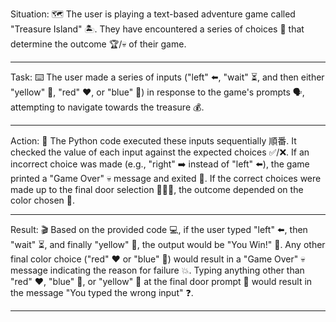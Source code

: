 Situation: 🗺️ The user is playing a text-based adventure game called "Treasure Island" 🏝️. They have encountered a series of choices 🤔 that determine the outcome 🏆/💀 of their game.
________________________________________________________________________________________________________________________________________________________________________
Task: ⌨️ The user made a series of inputs ("left" ⬅️, "wait" ⏳, and then either "yellow" 💛, "red" ❤️, or "blue" 💙) in response to the game's prompts 🗣️, attempting to navigate towards the treasure 💰.
_______________________________________________________________________________________________________________________________________________________________________

Action: 🐍 The Python code executed these inputs sequentially 順番. It checked the value of each input against the expected choices ✅/❌. If an incorrect choice was made (e.g., "right" ➡️ instead of "left" ⬅️), the game printed a "Game Over" 💀 message and exited 🚪. If the correct choices were made up to the final door selection 🚪🚪🚪, the outcome depended on the color chosen 🎨.
________________________________________________________________________________________________________________________________________________________________________
Result: 🎬 Based on the provided code 💻, if the user typed "left" ⬅️, then "wait" ⏳, and finally "yellow" 💛, the output would be "You Win!" 🎉. Any other final color choice ("red" ❤️ or "blue" 💙) would result in a "Game Over" 💀 message indicating the reason for failure 💥. Typing anything other than "red" ❤️, "blue" 💙, or "yellow" 💛 at the final door prompt 🚪 would result in the message "You typed the wrong input" ❓.
________________________________________________________________________________________________________________________________________________________________________
